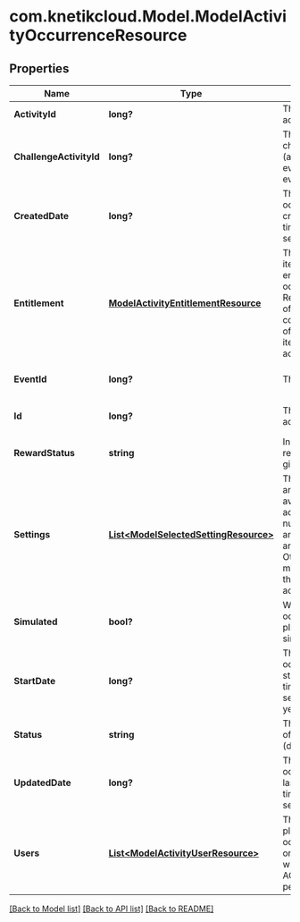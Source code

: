 # com.knetikcloud.Model.ModelActivityOccurrenceResource
## Properties

Name | Type | Description | Notes
------------ | ------------- | ------------- | -------------
**ActivityId** | **long?** | The id of the activity | [default to null]
**ChallengeActivityId** | **long?** | The id of the challenge activity (as part of the event, required if eventId set) | [optional] [default to null]
**CreatedDate** | **long?** | The date this occurrence was created, unix timestamp in seconds | [optional] [default to null]
**Entitlement** | [**ModelActivityEntitlementResource**](ModelActivityEntitlementResource.md) | The entitlement item required to enter the occurrence. Required if not part of an event. Must come from the set of entitlement items listed in the activity | [optional] [default to null]
**EventId** | **long?** | The id of the event | [optional] [default to null]
**Id** | **long?** | The id of the activity occurrence | [optional] [default to null]
**RewardStatus** | **string** | Indicate if the rewards have been given out already | [optional] [default to null]
**Settings** | [**List&lt;ModelSelectedSettingResource&gt;**](ModelSelectedSettingResource.md) | The list of settings and their options available for this activity. Should be null on create if and only if part of an event. Otherwise, the set must exactly match those of the activity. | [optional] [default to null]
**Simulated** | **bool?** | Whether this occurrence will be played as a simulation. | [optional] [default to null]
**StartDate** | **long?** | The date this occurrence was started, unix timestamp in seconds. null if not yet started | [optional] [default to null]
**Status** | **string** | The current status of the occurrence (default: OPEN) | [optional] [default to null]
**UpdatedDate** | **long?** | The date this occurrence was last updated, unix timestamp in seconds | [optional] [default to null]
**Users** | [**List&lt;ModelActivityUserResource&gt;**](ModelActivityUserResource.md) | The list of users playing in this occurrence. Can only be set directly with ACTIVITIES_ADMIN permission | [optional] [default to null]

[[Back to Model list]](../README.md#documentation-for-models) [[Back to API list]](../README.md#documentation-for-api-endpoints) [[Back to README]](../README.md)

